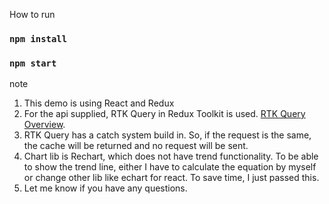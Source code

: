How to run

### `npm install`
### `npm start`

note

1. This demo is using React and Redux
2. For the api supplied, RTK Query in Redux Toolkit is used. [RTK Query Overview](https://redux-toolkit.js.org/rtk-query/overview).
3. RTK Query has a catch system build in. So, if the request is the same, the cache will be returned and no request will be sent. 
5. Chart lib is Rechart, which does not have trend functionality. To be able to show the trend line, either I have to calculate the equation by myself or change other lib like echart for react. To save time, I just passed this.
6. Let me know if you have any questions.